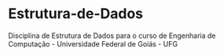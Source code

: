 # Estrutura-de-Dados
Disciplina de Estrutura de Dados para o curso de Engenharia de Computação - Universidade Federal de Goiás - UFG
